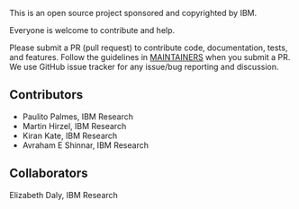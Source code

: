 This is an open source project sponsored and copyrighted by IBM. 

Everyone is welcome to contribute and help.

Please submit a PR (pull request) to contribute code, documentation, tests, and features. 
Follow the guidelines in [MAINTAINERS](MAINTAINERS.md) when you submit a PR. 
We use GitHub issue tracker for any issue/bug reporting and discussion.

## Contributors
- Paulito Palmes, IBM Research
- Martin Hirzel, IBM Research
- Kiran Kate, IBM Research
- Avraham E Shinnar, IBM Research

## Collaborators
Elizabeth Daly, IBM Research
